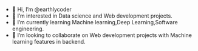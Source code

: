 - 👋 Hi, I’m @earthlycoder
- 👀 I’m interested in Data science and Web development projects.
- 🌱 I’m currently learning Machine learning,Deep Learning,Software engineering.
- 💞️ I’m looking to collaborate on Web development projects with Machine learning features in backend.

<!---
earthlycoder/earthlycoder is a ✨ special ✨ repository because its `README.md` (this file) appears on your GitHub profile.
You can click the Preview link to take a look at your changes.
--->
